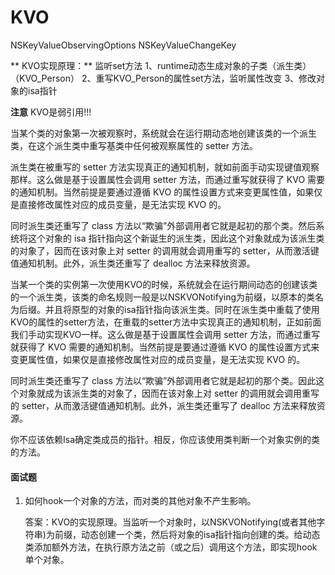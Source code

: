 # KVO

NSKeyValueObservingOptions
NSKeyValueChangeKey

** KVO实现原理：**
监听set方法
1、runtime动态生成对象的子类（派生类）（KVO_Person）
2、重写KVO_Person的属性set方法，监听属性改变
3、修改对象的isa指针

**注意** KVO是弱引用!!!

当某个类的对象第一次被观察时，系统就会在运行期动态地创建该类的一个派生类，在这个派生类中重写基类中任何被观察属性的 setter 方法。

派生类在被重写的 setter 方法实现真正的通知机制，就如前面手动实现键值观察那样。这么做是基于设置属性会调用 setter 方法，而通过重写就获得了 KVO 需要的通知机制。当然前提是要通过遵循 KVO 的属性设置方式来变更属性值，如果仅是直接修改属性对应的成员变量，是无法实现 KVO 的。

同时派生类还重写了 class 方法以“欺骗”外部调用者它就是起初的那个类。然后系统将这个对象的 isa 指针指向这个新诞生的派生类，因此这个对象就成为该派生类的对象了，因而在该对象上对 setter 的调用就会调用重写的 setter，从而激活键值通知机制。此外，派生类还重写了 dealloc 方法来释放资源。

当某一个类的实例第一次使用KVO的时候，系统就会在运行期间动态的创建该类的一个派生类，该类的命名规则一般是以NSKVONotifying为前缀，以原本的类名为后缀。并且将原型的对象的isa指针指向该派生类。同时在派生类中重载了使用KVO的属性的setter方法，在重载的setter方法中实现真正的通知机制，正如前面我们手动实现KVO一样。这么做是基于设置属性会调用 setter 方法，而通过重写就获得了 KVO 需要的通知机制。当然前提是要通过遵循 KVO 的属性设置方式来变更属性值，如果仅是直接修改属性对应的成员变量，是无法实现 KVO 的。

同时派生类还重写了 class 方法以“欺骗”外部调用者它就是起初的那个类。因此这个对象就成为该派生类的对象了，因而在该对象上对 setter 的调用就会调用重写的 setter，从而激活键值通知机制。此外，派生类还重写了 dealloc 方法来释放资源。

你不应该依赖Isa确定类成员的指针。相反，你应该使用类判断一个对象实例的类的方法。



#### 面试题

1. 如何hook一个对象的方法，而对类的其他对象不产生影响。

   答案：KVO的实现原理。当监听一个对象时，以NSKVONotifying(或者其他字符串)为前缀，动态创建一个类，然后将对象的isa指针指向创建的类。给动态类添加额外方法，在执行原方法之前（或之后）调用这个方法，即实现hook单个对象。

